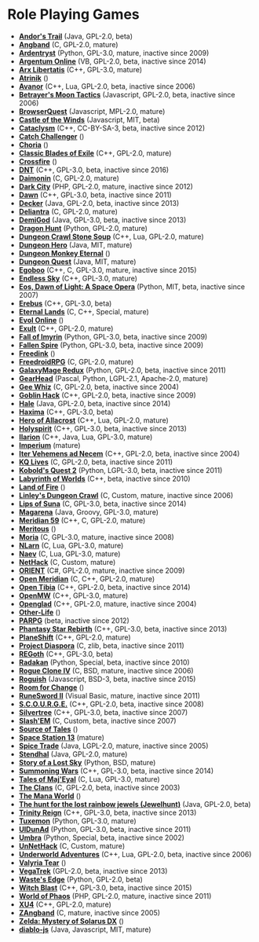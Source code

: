 # Role Playing Games

[comment]: # (start of autogenerated content, do not edit)
- **[Andor's Trail](andors_trail.md)** (Java, GPL-2.0, beta)
- **[Angband](angband.md)** (C, GPL-2.0, mature)
- **[Ardentryst](ardentryst.md)** (Python, GPL-3.0, mature, inactive since 2009)
- **[Argentum Online](argentum_online.md)** (VB, GPL-2.0, beta, inactive since 2014)
- **[Arx Libertatis](arx_libertatis.md)** (C++, GPL-3.0, mature)
- **[Atrinik](atrinik.md)** ()
- **[Avanor](avanor.md)** (C++, Lua, GPL-2.0, beta, inactive since 2006)
- **[Betrayer's Moon Tactics](betrayer_moon_tactics.md)** (Javascript, GPL-2.0, beta, inactive since 2006)
- **[BrowserQuest](browserquest.md)** (Javascript, MPL-2.0, mature)
- **[Castle of the Winds](castle_of_the_winds.md)** (Javascript, MIT, beta)
- **[Cataclysm](cataclysm.md)** (C++, CC-BY-SA-3, beta, inactive since 2012)
- **[Catch Challenger](catch_challenger.md)** ()
- **[Choria](choria.md)** ()
- **[Classic Blades of Exile](blades_of_exile.md)** (C++, GPL-2.0, mature)
- **[Crossfire](crossfire.md)** ()
- **[DNT](dnt.md)** (C++, GPL-3.0, beta, inactive since 2016)
- **[Daimonin](daimonin.md)** (C, GPL-2.0, mature)
- **[Dark City](dark_city.md)** (PHP, GPL-2.0, mature, inactive since 2012)
- **[Dawn](dawn.md)** (C++, GPL-3.0, beta, inactive since 2011)
- **[Decker](decker.md)** (Java, GPL-2.0, beta, inactive since 2013)
- **[Deliantra](deliantra.md)** (C, GPL-2.0, mature)
- **[DemiGod](demigod.md)** (Java, GPL-3.0, beta, inactive since 2013)
- **[Dragon Hunt](dragon_hunt.md)** (Python, GPL-2.0, mature)
- **[Dungeon Crawl Stone Soup](dungeon_crawl_stone_soup.md)** (C++, Lua, GPL-2.0, mature)
- **[Dungeon Hero](dungeon_hero.md)** (Java, MIT, mature)
- **[Dungeon Monkey Eternal](dungeon_monkey_eternal.md)** ()
- **[Dungeon Quest](dungeon_quest.md)** (Java, MIT, mature)
- **[Egoboo](egoboo.md)** (C++, C, GPL-3.0, mature, inactive since 2015)
- **[Endless Sky](endless_sky.md)** (C++, GPL-3.0, mature)
- **[Eos, Dawn of Light: A Space Opera](eos_dawn_of_light.md)** (Python, MIT, beta, inactive since 2007)
- **[Erebus](erebus.md)** (C++, GPL-3.0, beta)
- **[Eternal Lands](eternal_lands.md)** (C, C++, Special, mature)
- **[Evol Online](evol_online.md)** ()
- **[Exult](exult.md)** (C++, GPL-2.0, mature)
- **[Fall of Imyrin](fall_of_imiryn.md)** (Python, GPL-3.0, beta, inactive since 2009)
- **[Fallen Spire](fallen_spire.md)** (Python, GPL-3.0, beta, inactive since 2009)
- **[Freedink](freedink.md)** ()
- **[FreedroidRPG](freedroid.md)** (C, GPL-2.0, mature)
- **[GalaxyMage Redux](galaxymage_redux.md)** (Python, GPL-2.0, beta, inactive since 2011)
- **[GearHead](gearhead.md)** (Pascal, Python, LGPL-2.1, Apache-2.0, mature)
- **[Gee Whiz](geewhiz.md)** (C, GPL-2.0, beta, inactive since 2004)
- **[Goblin Hack](goblin_hack.md)** (C++, GPL-2.0, beta, inactive since 2009)
- **[Hale](hale.md)** (Java, GPL-2.0, beta, inactive since 2014)
- **[Haxima](haxima.md)** (C++, GPL-3.0, beta)
- **[Hero of Allacrost](hero_of_allacrost.md)** (C++, Lua, GPL-2.0, mature)
- **[Holyspirit](holy_spirit.md)** (C++, GPL-3.0, beta, inactive since 2013)
- **[Ilarion](ilarion.md)** (C++, Java, Lua, GPL-3.0, mature)
- **[Imperium](imperium.md)** (mature)
- **[Iter Vehemens ad Necem](iter_vehemens_ad_necem.md)** (C++, GPL-2.0, beta, inactive since 2004)
- **[KQ Lives](kq_lives.md)** (C, GPL-2.0, beta, inactive since 2011)
- **[Kobold's Quest 2](kobolds_quest_2.md)** (Python, LGPL-3.0, beta, inactive since 2011)
- **[Labyrinth of Worlds](labyrinth_of_worlds.md)** (C++, beta, inactive since 2010)
- **[Land of Fire](land_of_fire.md)** ()
- **[Linley's Dungeon Crawl](linleys_dungeon_crawl.md)** (C, Custom, mature, inactive since 2006)
- **[Lips of Suna](lips_of_suna.md)** (C, GPL-3.0, beta, inactive since 2014)
- **[Magarena](magarena.md)** (Java, Groovy, GPL-3.0, mature)
- **[Meridian 59](meridian59.md)** (C++, C, GPL-2.0, mature)
- **[Meritous](meritous.md)** ()
- **[Moria](moria.md)** (C, GPL-3.0, mature, inactive since 2008)
- **[NLarn](nlarn.md)** (C, Lua, GPL-3.0, mature)
- **[Naev](naev.md)** (C, Lua, GPL-3.0, mature)
- **[NetHack](nethack.md)** (C, Custom, mature)
- **[ORIENT](orient.md)** (C#, GPL-2.0, mature, inactive since 2009)
- **[Open Meridian](open_meridian.md)** (C, C++, GPL-2.0, mature)
- **[Open Tibia](open_tibia.md)** (C++, GPL-2.0, beta, inactive since 2014)
- **[OpenMW](open_mw.md)** (C++, GPL-3.0, mature)
- **[Openglad](openglad.md)** (C++, GPL-2.0, mature, inactive since 2004)
- **[Other-Life](other_life.md)** ()
- **[PARPG](parpg.md)** (beta, inactive since 2012)
- **[Phantasy Star Rebirth](phantasy.md)** (C++, GPL-3.0, beta, inactive since 2013)
- **[PlaneShift](planeshift.md)** (C++, GPL-2.0, mature)
- **[Project Diaspora](project_diaspora.md)** (C, zlib, beta, inactive since 2011)
- **[REGoth](regoth.md)** (C++, GPL-3.0, beta)
- **[Radakan](radakan.md)** (Python, Special, beta, inactive since 2010)
- **[Rogue Clone IV](rogue_clone_iv.md)** (C, BSD, mature, inactive since 2006)
- **[Roguish](roguish.md)** (Javascript, BSD-3, beta, inactive since 2015)
- **[Room for Change](room_for_change.md)** ()
- **[RuneSword II](runesword_ii.md)** (Visual Basic, mature, inactive since 2011)
- **[S.C.O.U.R.G.E.](scourge.md)** (C++, GPL-2.0, beta, inactive since 2008)
- **[Silvertree](silvertree.md)** (C++, GPL-3.0, beta, inactive since 2007)
- **[Slash'EM](slash_em.md)** (C, Custom, beta, inactive since 2007)
- **[Source of Tales](source_of_tales.md)** ()
- **[Space Station 13](space_station_13.md)** (mature)
- **[Spice Trade](spice_trade.md)** (Java, LGPL-2.0, mature, inactive since 2005)
- **[Stendhal](stendhal.md)** (Java, GPL-2.0, mature)
- **[Story of a Lost Sky](story_of_a_lost_sky.md)** (Python, BSD, mature)
- **[Summoning Wars](summoming_wars.md)** (C++, GPL-3.0, beta, inactive since 2014)
- **[Tales of Maj'Eyal](tales_of_maj_eyal.md)** (C, Lua, GPL-3.0, mature)
- **[The Clans](the_clans.md)** (C, GPL-2.0, beta, inactive since 2003)
- **[The Mana World](manaworld.md)** ()
- **[The hunt for the lost rainbow jewels (Jewelhunt)](jewelhunt.md)** (Java, GPL-2.0, beta)
- **[Trinity Reign](trinity_reign.md)** (C++, GPL-3.0, beta, inactive since 2013)
- **[Tuxemon](tuxemon.md)** (Python, GPL-3.0, mature)
- **[UlDunAd](uidunad.md)** (Python, GPL-3.0, beta, inactive since 2011)
- **[Umbra](umbra.md)** (Python, Special, beta, inactive since 2002)
- **[UnNetHack](unnethack.md)** (C, Custom, mature)
- **[Underworld Adventures](underworld_adventures.md)** (C++, Lua, GPL-2.0, beta, inactive since 2006)
- **[Valyria Tear](valyria_tear.md)** ()
- **[VegaTrek](vegatrek.md)** (GPL-2.0, beta, inactive since 2013)
- **[Waste's Edge](wastes_edge.md)** (Python, GPL-2.0, beta)
- **[Witch Blast](witch_blast.md)** (C++, GPL-3.0, beta, inactive since 2015)
- **[World of Phaos](world_of_phaos.md)** (PHP, GPL-2.0, mature, inactive since 2011)
- **[XU4](xu4.md)** (C++, GPL-2.0, mature)
- **[ZAngband](zangband.md)** (C, mature, inactive since 2005)
- **[Zelda: Mystery of Solarus DX](zelda_mystery_of_solarus_dx.md)** ()
- **[diablo-js](diablo_js.md)** (Java, Javascript, MIT, mature)

[comment]: # (end of autogenerated content)